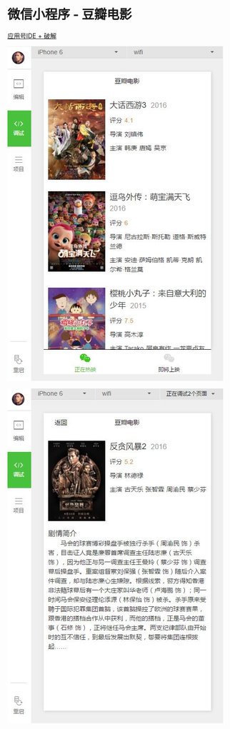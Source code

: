 # 微信小程序 - 豆瓣电影

[应用号IDE + 破解](https://github.com/gavinkwoe/weapp-ide-crack)

![image/list.jpg](image/list.jpg)


![image/list.jpg](image/detail.jpg)
